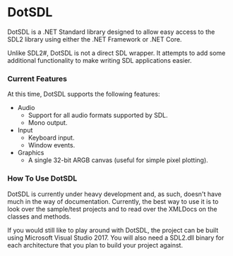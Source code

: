 # DotSDL

DotSDL is a .NET Standard library designed to allow easy access to the SDL2
library using either the .NET Framework or .NET Core.

Unlike SDL2#, DotSDL is not a direct SDL wrapper. It attempts to add some
additional functionality to make writing SDL applications easier.

### Current Features

At this time, DotSDL supports the following features:

* Audio
  * Support for all audio formats supported by SDL.
  * Mono output.
* Input
  * Keyboard input.
  * Window events.
* Graphics
  * A single 32-bit ARGB canvas (useful for simple pixel plotting).

### How To Use DotSDL

DotSDL is currently under heavy development and, as such, doesn't have much
in the way of documentation. Currently, the best way to use it is to look over
the sample/test projects and to read over the XMLDocs on the classes and
methods.

If you would still like to play around with DotSDL, the project can be built
using Microsoft Visual Studio 2017. You will also need a SDL2.dll binary for
each architecture that you plan to build your project against.